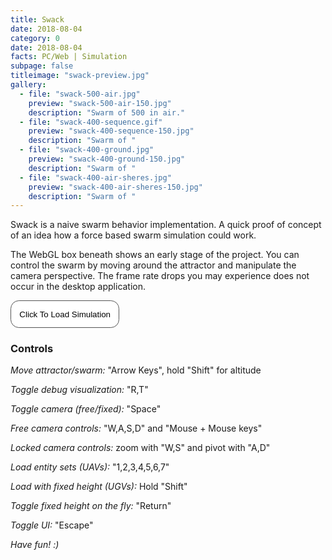 ```yaml
---
title: Swack
date: 2018-08-04
category: 0
date: 2018-08-04
facts: PC/Web | Simulation
subpage: false
titleimage: "swack-preview.jpg"
gallery:
  - file: "swack-500-air.jpg"
    preview: "swack-500-air-150.jpg"
    description: "Swarm of 500 in air."
  - file: "swack-400-sequence.gif"
    preview: "swack-400-sequence-150.jpg"
    description: "Swarm of "
  - file: "swack-400-ground.jpg"
    preview: "swack-400-ground-150.jpg"
    description: "Swarm of "
  - file: "swack-400-air-sheres.jpg"
    preview: "swack-400-air-sheres-150.jpg"
    description: "Swarm of "
---
```


Swack is a naive swarm behavior implementation. A quick proof of concept of an idea how a force based swarm simulation could work.

The WebGL box beneath shows an early stage of the project. You can control the swarm by moving around the attractor and manipulate the camera perspective.
The frame rate drops you may experience does not occur in the desktop application.

<script type="text/javascript" src="https://ajax.googleapis.com/ajax/libs/jquery/1.6.0/jquery.min.js"></script>
<script type="text/javascript">
$(function(){
    $('#button').click(function(){ 
        if(!$('#iframe').length) {
                $('#iframeHolder').html('<iframe src="swack.html" width="100%" height="700"></iframe>');
        }
    });   
});
</script>
 
<button 
style="
    border-radius: 1em;
    background-color: white;
    padding: 1em;
    border: 0.1em solid #555555;
    cursor: pointer;"
id="button">Click To Load Simulation</button>
<div id="iframeHolder"></div>

### Controls
*Move attractor/swarm:* "Arrow Keys", hold "Shift" for altitude

*Toggle debug visualization:* "R,T"

*Toggle camera (free/fixed):* "Space"

*Free camera controls:* "W,A,S,D" and "Mouse + Mouse keys"

*Locked camera controls:* zoom with "W,S" and pivot with "A,D"

*Load entity sets (UAVs):* "1,2,3,4,5,6,7"

*Load with fixed height (UGVs):* Hold "Shift" 

*Toggle fixed height on the fly:* "Return"

*Toggle UI:* "Escape"

*Have fun! :)*
